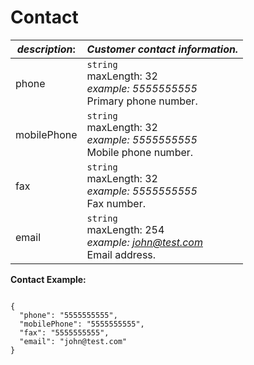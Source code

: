 
# Contact

| *description*: | *Customer contact information.*|
|----|----|
| phone |    ``` string ```    <br/> maxLength: 32  <br/> *example: 5555555555*  <br/> Primary phone number.|
| mobilePhone |    ``` string ```   <br/> maxLength: 32  <br/> *example: 5555555555*  <br/> Mobile phone number.|
| fax |    ``` string ```   <br/> maxLength: 32  <br/> *example: 5555555555*  <br/> Fax number.|
| email |    ``` string ```  <br/> maxLength: 254  <br/> *example: john@test.com*  <br/> Email address.|

**Contact Example:**

```{r}

{
  "phone": "5555555555",
  "mobilePhone": "5555555555",
  "fax": "5555555555",
  "email": "john@test.com"
}
```




